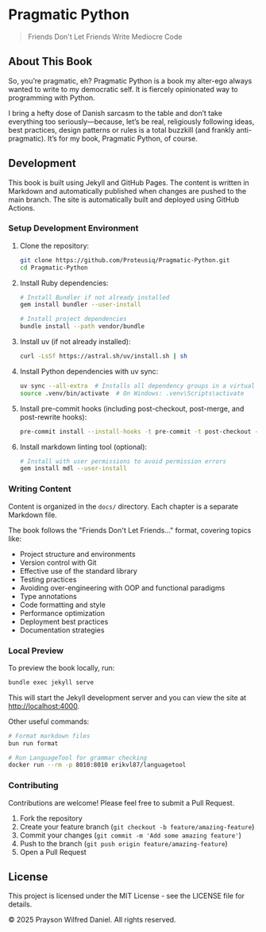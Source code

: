 # Pragmatic Python

> Friends Don't Let Friends Write Mediocre Code

## About This Book

So, you’re pragmatic, eh? Pragmatic Python is a book my alter-ego always wanted
to write to my democratic self. It is fiercely opinionated way to programming
with Python.

I bring a hefty dose of Danish sarcasm to the table and don’t take everything
too seriously—because, let’s be real, religiously following ideas, best
practices, design patterns or rules is a total buzzkill (and frankly
anti-pragmatic). It’s for my book, Pragmatic Python, of course.

## Development

This book is built using Jekyll and GitHub Pages. The content is written in
Markdown and automatically published when changes are pushed to the main branch.
The site is automatically built and deployed using GitHub Actions.

### Setup Development Environment

1. Clone the repository:

   ```bash
   git clone https://github.com/Proteusiq/Pragmatic-Python.git
   cd Pragmatic-Python
   ```

1. Install Ruby dependencies:

   ```bash
   # Install Bundler if not already installed
   gem install bundler --user-install

   # Install project dependencies
   bundle install --path vendor/bundle
   ```

1. Install uv (if not already installed):

   ```bash
   curl -LsSf https://astral.sh/uv/install.sh | sh
   ```

1. Install Python dependencies with uv sync:

   ```bash
   uv sync --all-extra  # Installs all dependency groups in a virtual environment
   source .venv/bin/activate  # On Windows: .venv\Scripts\activate
   ```

1. Install pre-commit hooks (including post-checkout, post-merge, and
   post-rewrite hooks):

   ```bash
   pre-commit install --install-hooks -t pre-commit -t post-checkout -t post-merge -t post-rewrite
   ```

1. Install markdown linting tool (optional):

   ```bash
   # Install with user permissions to avoid permission errors
   gem install mdl --user-install
   ```

### Writing Content

Content is organized in the `docs/` directory. Each chapter is a separate
Markdown file.

The book follows the "Friends Don't Let Friends..." format, covering topics
like:

- Project structure and environments
- Version control with Git
- Effective use of the standard library
- Testing practices
- Avoiding over-engineering with OOP and functional paradigms
- Type annotations
- Code formatting and style
- Performance optimization
- Deployment best practices
- Documentation strategies

### Local Preview

To preview the book locally, run:

```bash
bundle exec jekyll serve
```

This will start the Jekyll development server and you can view the site at
[http://localhost:4000](http://localhost:4000).

Other useful commands:

```bash
# Format markdown files
bun run format

# Run LanguageTool for grammar checking
docker run --rm -p 8010:8010 erikvl87/languagetool
```

### Contributing

Contributions are welcome! Please feel free to submit a Pull Request.

1. Fork the repository
1. Create your feature branch (`git checkout -b feature/amazing-feature`)
1. Commit your changes (`git commit -m 'Add some amazing feature'`)
1. Push to the branch (`git push origin feature/amazing-feature`)
1. Open a Pull Request

## License

This project is licensed under the MIT License - see the LICENSE file for
details.

© 2025 Prayson Wilfred Daniel. All rights reserved.
